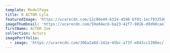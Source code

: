 ```yaml
---
template: ModelPage
title: B ACTOR Lyla
featuredImage: 'https://ucarecdn.com/12c00e49-6314-4598-bf01-1ecf9325d020/'
imageThumbnail: 'https://ucarecdn.com/59e04ecb-ba23-42f7-9816-d9d90cae7f3f/'
firstName: ACTOR Zoe
collection: Actors
imagePortfolio:
  - image: 'https://ucarecdn.com/306a2a8d-241e-45bc-a73f-e843cc1398ec/'
---
```


